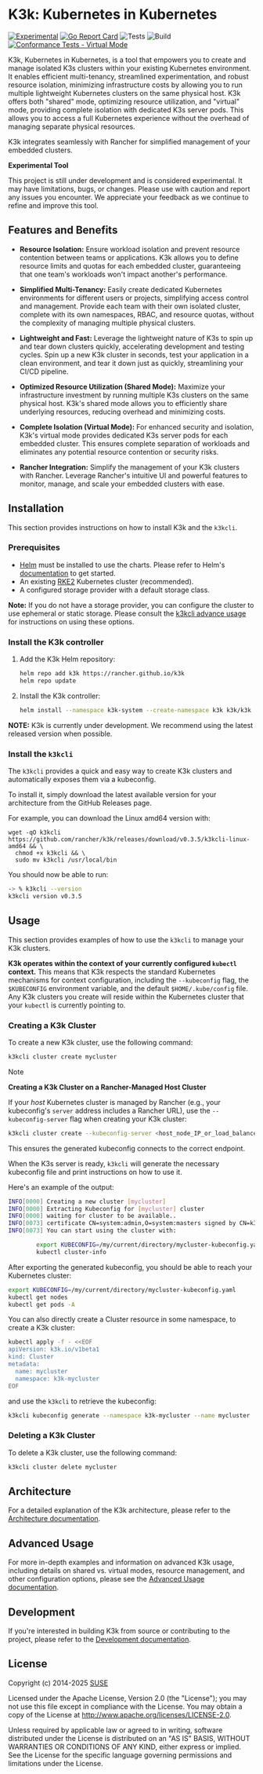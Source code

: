 # K3k: Kubernetes in Kubernetes

[![Experimental](https://img.shields.io/badge/status-experimental-orange.svg)](https://shields.io/)
[![Go Report Card](https://goreportcard.com/badge/github.com/rancher/k3k)](https://goreportcard.com/report/github.com/rancher/k3k)
![Tests](https://github.com/rancher/k3k/actions/workflows/test.yaml/badge.svg)
![Build](https://github.com/rancher/k3k/actions/workflows/build.yml/badge.svg)  
[![Conformance Tests - Virtual Mode](https://github.com/rancher/k3k/actions/workflows/test-conformance-virtual.yaml/badge.svg)](https://github.com/rancher/k3k/actions/workflows/test-conformance-virtual.yaml)


K3k, Kubernetes in Kubernetes, is a tool that empowers you to create and manage isolated K3s clusters within your existing Kubernetes environment.  It enables efficient multi-tenancy, streamlined experimentation, and robust resource isolation, minimizing infrastructure costs by allowing you to run multiple lightweight Kubernetes clusters on the same physical host. K3k offers both "shared" mode, optimizing resource utilization, and "virtual" mode, providing complete isolation with dedicated K3s server pods. This allows you to access a full Kubernetes experience without the overhead of managing separate physical resources. 

K3k integrates seamlessly with Rancher for simplified management of your embedded clusters.


**Experimental Tool**

This project is still under development and is considered experimental. It may have limitations, bugs, or changes. Please use with caution and report any issues you encounter. We appreciate your feedback as we continue to refine and improve this tool.


## Features and Benefits

- **Resource Isolation:** Ensure workload isolation and prevent resource contention between teams or applications. K3k allows you to define resource limits and quotas for each embedded cluster, guaranteeing that one team's workloads won't impact another's performance.

- **Simplified Multi-Tenancy:** Easily create dedicated Kubernetes environments for different users or projects, simplifying access control and management. Provide each team with their own isolated cluster, complete with its own namespaces, RBAC, and resource quotas, without the complexity of managing multiple physical clusters.

- **Lightweight and Fast:** Leverage the lightweight nature of K3s to spin up and tear down clusters quickly, accelerating development and testing cycles. Spin up a new K3k cluster in seconds, test your application in a clean environment, and tear it down just as quickly, streamlining your CI/CD pipeline.

- **Optimized Resource Utilization (Shared Mode):** Maximize your infrastructure investment by running multiple K3s clusters on the same physical host. K3k's shared mode allows you to efficiently share underlying resources, reducing overhead and minimizing costs.

- **Complete Isolation (Virtual Mode):** For enhanced security and isolation, K3k's virtual mode provides dedicated K3s server pods for each embedded cluster. This ensures complete separation of workloads and eliminates any potential resource contention or security risks.

- **Rancher Integration:** Simplify the management of your K3k clusters with Rancher. Leverage Rancher's intuitive UI and powerful features to monitor, manage, and scale your embedded clusters with ease.


## Installation

This section provides instructions on how to install K3k and the `k3kcli`.


### Prerequisites

* [Helm](https://helm.sh) must be installed to use the charts. Please refer to Helm's [documentation](https://helm.sh/docs) to get started.
* An existing [RKE2](https://docs.rke2.io/install/quickstart) Kubernetes cluster (recommended).
* A configured storage provider with a default storage class.

**Note:** If you do not have a storage provider, you can configure the cluster to use ephemeral or static storage. Please consult the [k3kcli advance usage](./docs/advanced-usage.md#using-the-cli) for instructions on using these options.

### Install the K3k controller

1. Add the K3k Helm repository:

   ```bash
   helm repo add k3k https://rancher.github.io/k3k
   helm repo update
   ```

2. Install the K3k controller:

   ```bash
   helm install --namespace k3k-system --create-namespace k3k k3k/k3k
   ```

**NOTE:** K3k is currently under development. We recommend using the latest released version when possible.


### Install the `k3kcli`

The `k3kcli` provides a quick and easy way to create K3k clusters and automatically exposes them via a kubeconfig.

To install it, simply download the latest available version for your architecture from the GitHub Releases page.

For example, you can download the Linux amd64 version with:

```
wget -qO k3kcli https://github.com/rancher/k3k/releases/download/v0.3.5/k3kcli-linux-amd64 && \
  chmod +x k3kcli && \
  sudo mv k3kcli /usr/local/bin
```

You should now be able to run:
```bash
-> % k3kcli --version
k3kcli version v0.3.5
```


## Usage

This section provides examples of how to use the `k3kcli` to manage your K3k clusters.

**K3k operates within the context of your currently configured `kubectl` context.** This means that K3k respects the standard Kubernetes mechanisms for context configuration, including the `--kubeconfig` flag, the `$KUBECONFIG` environment variable, and the default `$HOME/.kube/config` file. Any K3k clusters you create will reside within the Kubernetes cluster that your `kubectl` is currently pointing to.


### Creating a K3k Cluster

To create a new K3k cluster, use the following command:

```bash
k3kcli cluster create mycluster
```
> [!NOTE]
> **Creating a K3k Cluster on a Rancher-Managed Host Cluster**
>
> If your *host* Kubernetes cluster is managed by Rancher (e.g., your kubeconfig's `server` address includes a Rancher URL), use the `--kubeconfig-server` flag when creating your K3k cluster:
>
>```bash
>k3kcli cluster create --kubeconfig-server <host_node_IP_or_load_balancer_IP> mycluster
>```
>
> This ensures the generated kubeconfig connects to the correct endpoint.

When the K3s server is ready, `k3kcli` will generate the necessary kubeconfig file and print instructions on how to use it.  

Here's an example of the output:

```bash
INFO[0000] Creating a new cluster [mycluster]          
INFO[0000] Extracting Kubeconfig for [mycluster] cluster 
INFO[0000] waiting for cluster to be available..        
INFO[0073] certificate CN=system:admin,O=system:masters signed by CN=k3s-client-ca@1738746570: notBefore=2025-02-05 09:09:30 +0000 UTC notAfter=2026-02-05 09:10:42 +0000 UTC 
INFO[0073] You can start using the cluster with: 

        export KUBECONFIG=/my/current/directory/mycluster-kubeconfig.yaml
        kubectl cluster-info  
```

After exporting the generated kubeconfig, you should be able to reach your Kubernetes cluster:

```bash
export KUBECONFIG=/my/current/directory/mycluster-kubeconfig.yaml
kubectl get nodes
kubectl get pods -A
```

You can also directly create a Cluster resource in some namespace, to create a K3k cluster:

```bash
kubectl apply -f - <<EOF
apiVersion: k3k.io/v1beta1
kind: Cluster
metadata:
  name: mycluster
  namespace: k3k-mycluster
EOF
```

and use the `k3kcli` to retrieve the kubeconfig:

```bash
k3kcli kubeconfig generate --namespace k3k-mycluster --name mycluster 
```


### Deleting a K3k Cluster

To delete a K3k cluster, use the following command:

```bash
k3kcli cluster delete mycluster
```


## Architecture

For a detailed explanation of the K3k architecture, please refer to the [Architecture documentation](./docs/architecture.md).


## Advanced Usage

For more in-depth examples and information on advanced K3k usage, including details on shared vs. virtual modes, resource management, and other configuration options, please see the [Advanced Usage documentation](./docs/advanced-usage.md).


## Development

If you're interested in building K3k from source or contributing to the project, please refer to the [Development documentation](./docs/development.md).


## License

Copyright (c) 2014-2025 [SUSE](http://rancher.com/)

Licensed under the Apache License, Version 2.0 (the "License"); you may not use this file except in compliance with the License. You may obtain a copy of the License at http://www.apache.org/licenses/LICENSE-2.0.

Unless required by applicable law or agreed to in writing, software distributed under the License is distributed on an "AS IS" BASIS, WITHOUT WARRANTIES OR CONDITIONS OF ANY KIND, either express or implied. See the License for the specific language governing permissions and limitations under the License.
